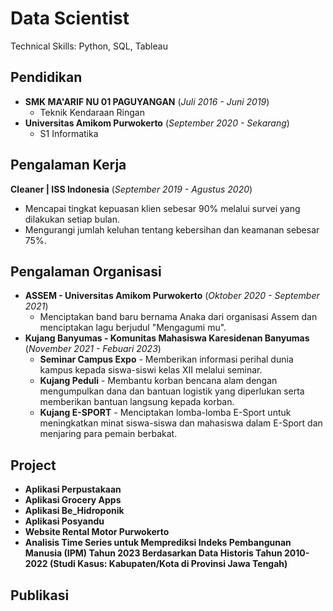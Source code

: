 # Data Scientist
Technical Skills: Python, SQL, Tableau

## Pendidikan
- **SMK MA'ARIF NU 01 PAGUYANGAN** (_Juli 2016 - Juni 2019_)
  - Teknik Kendaraan Ringan
- **Universitas Amikom Purwokerto** (_September 2020 - Sekarang_)
  - S1 Informatika

## Pengalaman Kerja
**Cleaner | ISS Indonesia** (_September 2019 - Agustus 2020_)
- Mencapai tingkat kepuasan klien sebesar 90% melalui survei yang dilakukan setiap bulan.
- Mengurangi jumlah keluhan tentang kebersihan dan keamanan sebesar 75%.

## Pengalaman Organisasi
- **ASSEM - Universitas Amikom Purwokerto** (_Oktober 2020 - September 2021_)
  - Menciptakan band baru bernama Anaka dari organisasi Assem dan menciptakan lagu berjudul "Mengagumi mu".
- **Kujang Banyumas - Komunitas Mahasiswa Karesidenan Banyumas** (_November 2021 - Febuari 2023_)
  - **Seminar Campus Expo** - Memberikan informasi perihal dunia kampus kepada siswa-siswi kelas XII melalui seminar.
  - **Kujang Peduli** - Membantu korban bencana alam dengan mengumpulkan dana dan bantuan logistik yang diperlukan serta memberikan bantuan langsung kepada korban.
  - **Kujang E-SPORT** - Menciptakan lomba-lomba E-Sport untuk meningkatkan minat siswa-siswa dan mahasiswa dalam E-Sport dan menjaring para pemain berbakat.

## Project
- **Aplikasi Perpustakaan**
- **Aplikasi Grocery Apps**
- **Aplikasi Be_Hidroponik**
- **Aplikasi Posyandu**
- **Website Rental Motor Purwokerto**
- **Analisis Time Series untuk Memprediksi Indeks Pembangunan Manusia (IPM) Tahun 2023 Berdasarkan Data Historis Tahun 2010-2022 (Studi Kasus: Kabupaten/Kota di Provinsi Jawa Tengah)**

## Publikasi
